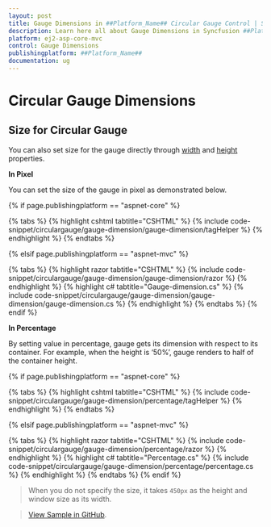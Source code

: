 ```yaml
---
layout: post
title: Gauge Dimensions in ##Platform_Name## Circular Gauge Control | Syncfusion
description: Learn here all about Gauge Dimensions in Syncfusion ##Platform_Name## Circular Gauge control of Syncfusion Essential JS 2 and more.
platform: ej2-asp-core-mvc
control: Gauge Dimensions
publishingplatform: ##Platform_Name##
documentation: ug
---
```


# Circular Gauge Dimensions

## Size for Circular Gauge

<!-- markdownlint-disable MD036 -->

You can also set size for the gauge directly through [width](https://help.syncfusion.com/cr/aspnetcore-js2/Syncfusion.EJ2.CircularGauge.CircularGauge.html#Syncfusion_EJ2_CircularGauge_CircularGauge_Width) and [height](https://help.syncfusion.com/cr/aspnetcore-js2/Syncfusion.EJ2.CircularGauge.CircularGauge.html#Syncfusion_EJ2_CircularGauge_CircularGauge_Height) properties.

**In Pixel**

You can set the size of the gauge in pixel as demonstrated below.

{% if page.publishingplatform == "aspnet-core" %}

{% tabs %}
{% highlight cshtml tabtitle="CSHTML" %}
{% include code-snippet/circulargauge/gauge-dimension/gauge-dimension/tagHelper %}
{% endhighlight %}
{% endtabs %}

{% elsif page.publishingplatform == "aspnet-mvc" %}

{% tabs %}
{% highlight razor tabtitle="CSHTML" %}
{% include code-snippet/circulargauge/gauge-dimension/gauge-dimension/razor %}
{% endhighlight %}
{% highlight c# tabtitle="Gauge-dimension.cs" %}
{% include code-snippet/circulargauge/gauge-dimension/gauge-dimension/gauge-dimension.cs %}
{% endhighlight %}
{% endtabs %}
{% endif %}



**In Percentage**

By setting value in percentage, gauge gets its dimension with respect to its container. For example, when the height is ‘50%’, gauge renders to half of the container height.

{% if page.publishingplatform == "aspnet-core" %}

{% tabs %}
{% highlight cshtml tabtitle="CSHTML" %}
{% include code-snippet/circulargauge/gauge-dimension/percentage/tagHelper %}
{% endhighlight %}
{% endtabs %}

{% elsif page.publishingplatform == "aspnet-mvc" %}

{% tabs %}
{% highlight razor tabtitle="CSHTML" %}
{% include code-snippet/circulargauge/gauge-dimension/percentage/razor %}
{% endhighlight %}
{% highlight c# tabtitle="Percentage.cs" %}
{% include code-snippet/circulargauge/gauge-dimension/percentage/percentage.cs %}
{% endhighlight %}
{% endtabs %}
{% endif %}



> When you do not specify the size, it takes `450px` as the height and window size as its width.

> [View Sample in GitHub](https://github.com/SyncfusionExamples/ASP-NET-Core-UG-Examples/tree/main/CircularGauge/CircularGaugeUGSample).